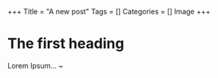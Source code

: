 +++
Title = "A new post"
Tags = []
Categories = []
Image
+++

# The first heading

Lorem Ipsum...
~               
